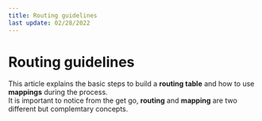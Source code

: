 ```yaml
---
title: Routing guidelines
last update: 02/28/2022
---
```


# Routing guidelines

This article explains the basic steps to build a **routing table** and how to
use **mappings** during the process.  
It is important to notice from the get go, **routing** and **mapping** are two
different but complemtary concepts.     